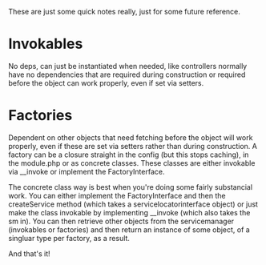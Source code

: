 These are just some quick notes really, just for some future reference.

Invokables
===
No deps, can just be instantiated when needed, like controllers normally have no dependencies that are required during construction or required before the object can work properly, even if set via setters.

Factories
===
Dependent on other objects that need fetching before the object will work properly, even if these are set via setters rather than during construction. A factory can be a closure straight in the config (but this stops caching), in the module.php or as concrete classes. These classes are either invokable via __invoke or implement the FactoryInterface. 

The concrete class way is best when you're doing some fairly substancial work.
You can either implement the FactoryInterface and then the createService method (which takes a servicelocatorinterface object) or just make the class invokable by implementing __invoke (which also takes the sm in). You can then retrieve other objects from the servicemanager (invokables or factories) and then return an instance of some object, of a singluar type per factory, as a result.

And that's it!